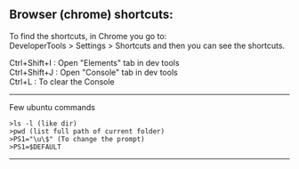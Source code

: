 ## Browser (chrome) shortcuts:  

To find the shortcuts, in Chrome you go to:  
    DeveloperTools > Settings > Shortcuts 
and then you can see the shortcuts.

Ctrl+Shift+I : Open "Elements" tab in dev tools  
Ctrl+Shift+J : Open "Console" tab in dev tools  
Ctrl+L       : To clear the Console  

---
Few ubuntu commands
```ubuntu
>ls -l (like dir)
>pwd (list full path of current folder)
>PS1="\u\$" (To change the prompt)
>PS1=$DEFAULT  
```
---
